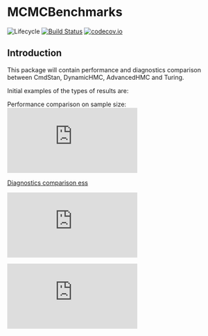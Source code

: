 # MCMCBenchmarks

![Lifecycle](https://img.shields.io/badge/lifecycle-experimental-orange.svg)<!--
![Lifecycle](https://img.shields.io/badge/lifecycle-maturing-blue.svg)
![Lifecycle](https://img.shields.io/badge/lifecycle-stable-green.svg)
![Lifecycle](https://img.shields.io/badge/lifecycle-retired-orange.svg)
![Lifecycle](https://img.shields.io/badge/lifecycle-archived-red.svg)
![Lifecycle](https://img.shields.io/badge/lifecycle-dormant-blue.svg) -->
[![Build Status](https://travis-ci.com/StatisticalRethinkingJulia/MCMCBenchmarks.jl.svg?branch=master)](https://travis-ci.com/StatisticalRethinkingJulia/MCMCBenchmarks.jl)
[![codecov.io](http://codecov.io/github/StatisticalRethinkingJulia/MCMCBenchmarks.jl/coverage.svg?branch=master)](http://codecov.io/github/StatisticalRethinkingJulia/MCMCBenchmarks.jl?branch=master)


## Introduction

This package will contain performance and diagnostics comparison between CmdStan, DynamicHMC, AdvancedHMC and Turing.

Initial examples of the types of results are:

Performance comparison on sample size: ![Performance comparison on sample size](https://github.com/StatisticalRethinkingJulia/MCMCBenchmarks.jl/blob/master/performance/initial/Comparison_Sample_Size_02.pdf)

[Diagnostics comparison ess ](https://github.com/StatisticalRethinkingJulia/MCMCBenchmarks.jl/blob/master/diagnostics/initial/ess_mu__estimates_plot.pdf)

![Diagnostics comparison rhat ](https://github.com/StatisticalRethinkingJulia/MCMCBenchmarks.jl/blob/master/diagnostics/initial/rhat_mu__estimates_plot.pdf)

![Diagnostics comparison leapfrog stepsize ](https://github.com/StatisticalRethinkingJulia/MCMCBenchmarks.jl/blob/master/diagnostics/initial/stepsize_sigma_estimates_plot.pdf)
